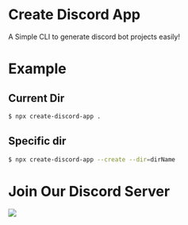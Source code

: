 # Create Discord App
A Simple CLI to generate discord bot projects easily!

# Example
## Current Dir
```sh
$ npx create-discord-app .
```

## Specific dir
```sh
$ npx create-discord-app --create --dir=dirName
```

# Join Our Discord Server
[![](https://i.imgur.com/f6hNUfc.png)](https://discord.gg/2SUybzb)